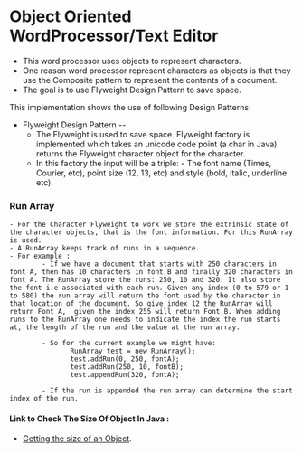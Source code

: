 # Object Oriented WordProcessor/Text Editor

- This  word processor uses objects to represent characters.
- One reason word processor represent characters as objects is that they use the Composite pattern to represent the contents of a document. 
- The goal is to use Flyweight Design Pattern to save space.
 
This implementation shows the use of following Design Patterns:
 - Flyweight Design Pattern --
      - The Flyweight is used to save space. Flyweight factory is implemented which takes an unicode code point (a char in Java) returns the Flyweight character object for the character. 
      - In this factory the input will be a triple:
                  - The font name (Times, Courier, etc), point size (12, 13, etc) and style (bold, italic, underline etc). 
                  
 
 ### Run Array
 
    - For the Character Flyweight to work we store the extrinsic state of the character objects, that is the font information. For this RunArray is used. 
    - A RunArray keeps track of runs in a sequence. 
    - For example :
            - If we have a document that starts with 250 characters in font A, then has 10 characters in font B and finally 320 characters in font A. The RunArray store the runs: 250, 10 and 320. It also store the font i.e associated with each run. Given any index (0 to 579 or 1 to 580) the run array will return the font used by the character in that location of the document. So give index 12 the RunArray will return Font A,  given the index 255 will return Font B. When adding runs to the RunArray one needs to indicate the index the run starts at, the length of the run and the value at the run array. 
            
            - So for the current example we might have:
                   RunArray test = new RunArray();
                   test.addRun(0, 250, fontA);
                   test.addRun(250, 10, fontB);
                   test.appendRun(320, fontA);
                   
            - If the run is appended the run array can determine the start index of the run.
            
            
            
 #### Link to Check The Size Of Object In Java :
   - [Getting the size of an Object](http://java.dzone.com/articles/java-getting-size-object).
 
 

